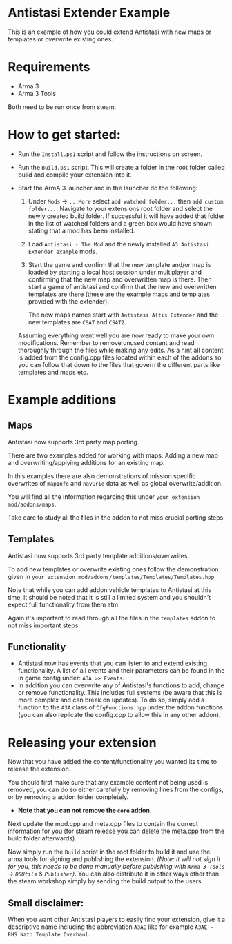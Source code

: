 # Antistasi Extender Example
This is an example of how you could extend Antistasi with new maps or templates or overwrite existing ones.

# Requirements
  - Arma 3
  - Arma 3 Tools  
    
  Both need to be run once from steam.

# How to get started:
- Run the `Install.ps1` script and follow the instructions on screen.
- Run the `Build.ps1` script. This will create a folder in the root folder called build and compile your extension into it.
- Start the ArmA 3 launcher and in the launcher do the following:
  1) Under `Mods` -> `...More` select `add watched folder...` then `add custom folder...`.
      Navigate to your extensions root folder and select the newly created build folder.
      If successful it will have added that folder in the list of watched folders and a green box would have shown
      stating that a mod has been installed.

  2) Load `Antistasi - The Mod` and the newly installed `A3 Antistasi Extender example` mods.
  3) Start the game and confirm that the new template and/or map is loaded by starting a local host session under multiplayer
      and confirming that the new map and overwritten map is there. Then start a game of antistasi and confirm that the
      new and overwritten templates are there (these are the example maps and templates provided with the extender).

      The new maps names start with `Antistasi Altis Extender` and the new templates are `CSAT` and `CSAT2`.

  Assuming everything went well you are now ready to make your own modifications.
  Remember to remove unused content and read thoroughly through the files while making any edits.
  As a hint all content is added from the config.cpp files located within each of the addons so you can follow that down to the files that govern the different parts like templates and maps etc.


# Example additions
## Maps
Antistasi now supports 3rd party map porting.

There are two examples added for working with maps. Adding a new map and overwriting/applying additions for an existing map.

  In this examples there are also demonstrations of mission specific overwrites of `mapInfo` and `navGrid` data as well as global overwrite/addition.

  You will find all the information regarding this under `your extension mod/addons/maps`.

  Take care to study all the files in the addon to not miss crucial porting steps.

## Templates
Antistasi now supports 3rd party template additions/overwrites.

  To add new templates or overwrite existing ones follow the demonstration given in `your extension mod/addons/templates/Templates/Templates.hpp`.

  Note that while you can add addon vehicle templates to Antistasi at this time, it should be noted that it is still a limited system and you shouldn't expect full functionality from them atm.

  Again it's important to read through all the files in the `templates` addon to not miss important steps.

## Functionality
- Antistasi now has events that you can listen to and extend existing functionality.
  A list of all events and their parameters can be found in the in game config under: `A3A >> Events`.
- In addition you can overwrite any of Antistasi's functions to add, change or remove functionality. This includes full systems (be aware that this is more complex and can break on updates).
  To do so, simply add a function to the `A3A` class of `CfgFunctions.hpp` under the addon functions (you can also replicate the config.cpp to allow this in any other addon).

# Releasing your extension
Now that you have added the content/functionality you wanted its time to release the extension.

You should first make sure that any example content not being used is removed, you can do so either carefully by removing lines from the configs, or by removing a addon folder completely.
  * **Note that you can not remove the `core` addon.**

Next update the mod.cpp and meta.cpp files to contain the correct information for you (for steam release you can delete the meta.cpp from the build folder afterwards).

Now simply run the `Build` script in the root folder to build it and use the arma tools for signing and publishing the extension.
*(Note: it will not sign it for you, this needs to be done manually before publishing with `Arma 3 Tools` -> `DSUtils` & `Publisher`)*.
You can also distribute it in other ways other than the steam workshop simply by sending the build output to the users.

## Small disclaimer:

When you want other Antistasi players to easily find your extension, give it a descriptive name including the abbreviation `A3AE` like for example `A3AE - RHS Nato Template Overhaul`.

